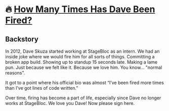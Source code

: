 # 🔥 [How Many Times Has Dave Been Fired?](https://howmanytimeshasdavebeenfired.com)

## Backstory
In 2012, Dave Skuza started working at StageBloc as an intern. We had an inside joke where we would fire him for all sorts of things. Committing a broken app build. Showing up to standup 15 seconds late. Making a lame pun. Just because we felt like it. Because we love him. You know... "normal reasons".

It got to a point where his official bio was almost “I’ve been fired more times than I’ve got lines of code written.”

Over time, firing has become a part of life, especially since Dave no longer works at StageBloc. We love you Dave! Now please sign here.

